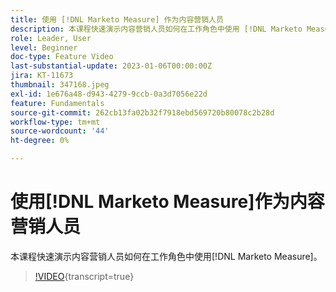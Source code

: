 ```yaml
---
title: 使用 [!DNL Marketo Measure] 作为内容营销人员
description: 本课程快速演示内容营销人员如何在工作角色中使用 [!DNL Marketo Measure] 。
role: Leader, User
level: Beginner
doc-type: Feature Video
last-substantial-update: 2023-01-06T00:00:00Z
jira: KT-11673
thumbnail: 347168.jpeg
exl-id: 1e676a48-d943-4279-9ccb-0a3d7056e22d
feature: Fundamentals
source-git-commit: 262cb13fa02b32f7918ebd569720b80078c2b28d
workflow-type: tm+mt
source-wordcount: '44'
ht-degree: 0%

---
```


# 使用[!DNL Marketo Measure]作为内容营销人员

本课程快速演示内容营销人员如何在工作角色中使用[!DNL Marketo Measure]。

>[!VIDEO](https://video.tv.adobe.com/v/347168/?learn=on){transcript=true}
